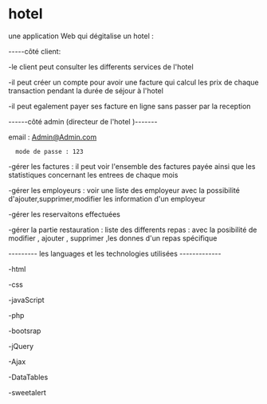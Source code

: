 # hotel
une application Web qui dégitalise un hotel :

-----côté client: 

-le client peut consulter les differents services de l'hotel

-il peut créer un compte pour avoir une facture qui calcul les prix de chaque transaction pendant la durée de séjour à l'hotel


-il peut egalement payer ses facture en ligne sans passer par la reception 

------côté admin (directeur de l'hotel )-------

email : Admin@Admin.com

      mode de passe : 123

-gérer les factures : il peut voir l'ensemble des factures payée ainsi que les statistiques concernant les entrees de chaque mois

-gérer les employeurs : voir une liste des employeur avec la possibilité d'ajouter,supprimer,modifier les information d'un employeur

-gérer les reservaitons effectuées 

-gérer la partie restauration : liste des differents repas : avec la posibilité de modifier , ajouter , supprimer ,les donnes d'un repas spécifique


--------- les languages et les technologies utilisées -------------

-html

-css

-javaScript

-php

-bootsrap

-jQuery

-Ajax

-DataTables

-sweetalert




